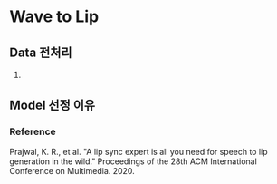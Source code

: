 # Wave to Lip 


## Data 전처리 

1. 


## Model 선정 이유 










### Reference
Prajwal, K. R., et al. "A lip sync expert is all you need for speech to lip generation in the wild." Proceedings of the 28th ACM International Conference on Multimedia. 2020.
